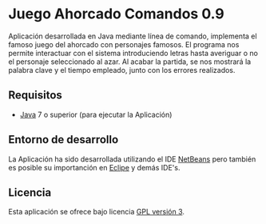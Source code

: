 Juego Ahorcado Comandos 0.9
================================

Aplicación desarrollada en Java mediante línea de comando, implementa el famoso juego del 
ahorcado con personajes famosos. El programa nos permite interactuar con el sistema introduciendo
letras hasta averiguar o no el personaje seleccionado al azar. Al acabar la partida, se nos mostrará
la palabra clave y el tiempo empleado, junto con los errores realizados.

## Requisitos
- [Java] 7 o superior (para ejecutar la Aplicación)

## Entorno de desarrollo
La Aplicación ha sido desarrollada utilizando el IDE [NetBeans] pero también es posible su 
importanción en [Eclipe] y demás IDE's.

## Licencia
Esta aplicación se ofrece bajo licencia [GPL versión 3].

[GPL versión 3]: https://www.gnu.org/licenses/gpl-3.0.en.html
[NetBeans]: https://netbeans.org/
[Eclipe]: https://eclipse.org/
[Java]: https://www.java.com/
